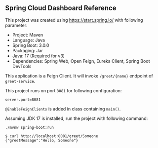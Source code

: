 ## Spring Cloud Dashboard Reference

This project was created using https://start.spring.io/ with following parameter:

* Project: Maven
* Language: Java
* Spring Boot: 3.0.0
* Packaging: Jar
* Java: 17 (Required for v3)
* Dependencies: Spring Web, Open Feign, Eureka Client, Spring Boot DevTools

This application is a Feign Client. It will invoke `/greet/{name}` endpoint of 
`greet-service`.

This project runs on port `8081` for following configuration:
```
server.port=8081
```

`@EnableFeignClients` is added in class containing `main()`.

Assuming JDK 17 is installed, run the project with following command:

```shell
./mvnw spring-boot:run
```

```shell
$ curl http://localhost:8081/greet/Someone
{"greetMessage":"Hello, Someone"}
```
